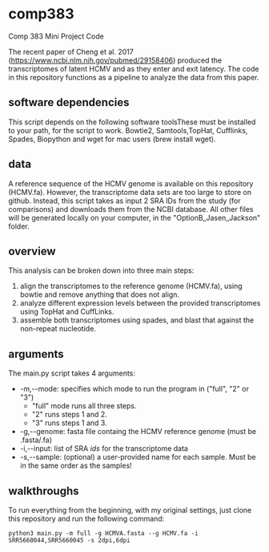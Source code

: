 # comp383
Comp 383 Mini Project Code

The recent paper of Cheng et al. 2017 (https://www.ncbi.nlm.nih.gov/pubmed/29158406) produced the transcriptomes of latent HCMV and as they enter and exit latency. The code in this repository functions as a pipeline to analyze the data from this paper. 

## software dependencies
This script depends on the following software toolsThese must be installed to your path, for the script to work.
Bowtie2, Samtools,TopHat, Cufflinks, Spades, Biopython and wget for mac users (brew install wget).

## data 
A reference sequence of the HCMV genome is available on this repository (HCMV.fa). However, the transcriptome data sets are too large to store on github. Instead, this script takes as input 2 SRA IDs from the study (for comparisons) and downloads them from the NCBI database. All other files will be generated locally on your computer, in the "OptionB_Jasen_Jackson" folder.

## overview
This analysis can be broken down into three main steps:
1. align the transcriptomes to the reference genome (HCMV.fa), using bowtie and remove anything that does not align.
2. analyze different expression levels between the provided transcriptomes using TopHat and CuffLinks.
3. assemble both transcriptomes using spades, and blast that against the non-repeat nucleotide.

## arguments
The main.py script takes 4 arguments:
* -m,--mode: specifies which mode to run the program in ("full", "2" or "3")
  * "full" mode runs all three steps. 
  * "2" runs steps 1 and 2.
  * "3" runs steps 1 and 3. 
*  -g,--genome: fasta file containg the HCMV reference genome (must be .fasta/.fa)
*  -i,--input: list of SRA *ids* for the transcriptome data
*  -s,--sample: (optional) a user-provided name for each sample. Must be in the same order as the samples!

## walkthroughs

To run everything from the beginning, with my original settings, just clone this repository and run the following command:

    python3 main.py -m full -g HCMVA.fasta --g HCMV.fa -i SRR5660044,SRR5660045 -s 2dpi,6dpi


  



